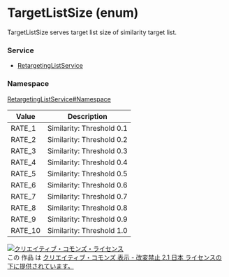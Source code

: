 # TargetListSize (enum)
TargetListSize serves target list size of similarity target list.

### Service
+ [RetargetingListService](../../services/RetargetingListService.md)

### Namespace
[RetargetingListService#Namespace](../../services/RetargetingListService.md#namespace)

| Value | Description |
|---|---|
| RATE_1 | Similarity: Threshold 0.1 |
| RATE_2 | Similarity: Threshold 0.2 |
| RATE_3 | Similarity: Threshold 0.3 |
| RATE_4 | Similarity: Threshold 0.4 |
| RATE_5 | Similarity: Threshold 0.5 |
| RATE_6 | Similarity: Threshold 0.6 |
| RATE_7 | Similarity: Threshold 0.7 |
| RATE_8 | Similarity: Threshold 0.8 |
| RATE_9 | Similarity: Threshold 0.9 |
| RATE_10 | Similarity: Threshold 1.0 |

<a rel="license" href="http://creativecommons.org/licenses/by-nd/2.1/jp/"><img alt="クリエイティブ・コモンズ・ライセンス" style="border-width:0" src="https://i.creativecommons.org/l/by-nd/2.1/jp/88x31.png" /></a><br />この 作品 は <a rel="license" href="http://creativecommons.org/licenses/by-nd/2.1/jp/">クリエイティブ・コモンズ 表示 - 改変禁止 2.1 日本 ライセンスの下に提供されています。</a>
